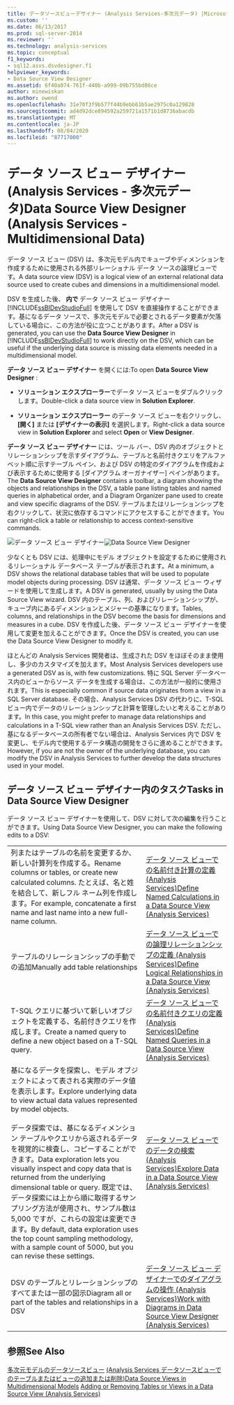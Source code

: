 ```yaml
---
title: データソースビューデザイナー (Analysis Services-多次元データ) |Microsoft Docs
ms.custom: ''
ms.date: 06/13/2017
ms.prod: sql-server-2014
ms.reviewer: ''
ms.technology: analysis-services
ms.topic: conceptual
f1_keywords:
- sql12.asvs.dsvdesigner.f1
helpviewer_keywords:
- Data Source View Designer
ms.assetid: 6f40a074-761f-440b-a999-09b755bd86ce
author: minewiskan
ms.author: owend
ms.openlocfilehash: 31e70f3f9b577f44b9ebb61b5ae2975c0a129828
ms.sourcegitcommit: ad4d92dce894592a259721a1571b1d8736abacdb
ms.translationtype: MT
ms.contentlocale: ja-JP
ms.lasthandoff: 08/04/2020
ms.locfileid: "87717000"
---
```

# <a name="data-source-view-designer-analysis-services---multidimensional-data"></a><span data-ttu-id="3664f-102">データ ソース ビュー デザイナー (Analysis Services - 多次元データ)</span><span class="sxs-lookup"><span data-stu-id="3664f-102">Data Source View Designer (Analysis Services - Multidimensional Data)</span></span>
  <span data-ttu-id="3664f-103">データ ソース ビュー (DSV) は、多次元モデル内でキューブやディメンションを作成するために使用される外部リレーショナル データ ソースの論理ビューです。</span><span class="sxs-lookup"><span data-stu-id="3664f-103">A data source view (DSV) is a logical view of an external relational data source used to create cubes and dimensions in a multidimensional model.</span></span>

 <span data-ttu-id="3664f-104">DSV を生成した後、 **内で** データ ソース ビュー デザイナー [!INCLUDE[ssBIDevStudioFull](../includes/ssbidevstudiofull-md.md)] を使用して DSV を直接操作することができます。基になるデータ ソースで、多次元モデルで必要とされるデータ要素が欠落している場合に、この方法が役に立つことがあります。</span><span class="sxs-lookup"><span data-stu-id="3664f-104">After a DSV is generated, you can use the **Data Source View Designer** in [!INCLUDE[ssBIDevStudioFull](../includes/ssbidevstudiofull-md.md)] to work directly on the DSV, which can be useful if the underlying data source is missing data elements needed in a multidimensional model.</span></span>

 <span data-ttu-id="3664f-105">**データ ソース ビュー デザイナー** を開くには:</span><span class="sxs-lookup"><span data-stu-id="3664f-105">To open **Data Source View Designer** :</span></span>

-   <span data-ttu-id="3664f-106">**ソリューション エクスプローラー**でデータ ソース ビューをダブルクリックします。</span><span class="sxs-lookup"><span data-stu-id="3664f-106">Double-click a data source view in **Solution Explorer**.</span></span>

-   <span data-ttu-id="3664f-107">**ソリューション エクスプローラー** のデータ ソース ビューを右クリックし、 **[開く]** または **[デザイナーの表示]** を選択します。</span><span class="sxs-lookup"><span data-stu-id="3664f-107">Right-click a data source view in **Solution Explorer** and select **Open** or **View Designer**.</span></span>

 <span data-ttu-id="3664f-108">**データ ソース ビュー デザイナー** には、ツール バー、DSV 内のオブジェクトとリレーションシップを示すダイアグラム、テーブルと名前付きクエリをアルファベット順に示すテーブル ペイン、および DSV の特定のダイアグラムを作成および表示するために使用する [ダイアグラム オーガナイザー] ペインがあります。</span><span class="sxs-lookup"><span data-stu-id="3664f-108">The **Data Source View Designer** contains a toolbar, a diagram showing the objects and relationships in the DSV, a table pane listing tables and named queries in alphabetical order, and a Diagram Organizer pane used to create and view specific diagrams of the DSV.</span></span> <span data-ttu-id="3664f-109">テーブルまたはリレーションシップを右クリックして、状況に依存するコマンドにアクセスすることができます。</span><span class="sxs-lookup"><span data-stu-id="3664f-109">You can right-click a table or relationship to access context-sensitive commands.</span></span>

 <span data-ttu-id="3664f-110">![データ ソース ビュー デザイナー](media/ssas-dsvdesigner.PNG "データ ソース ビュー デザイナー")</span><span class="sxs-lookup"><span data-stu-id="3664f-110">![Data Source View Designer](media/ssas-dsvdesigner.PNG "Data Source View Designer")</span></span>

 <span data-ttu-id="3664f-111">少なくとも DSV には、処理中にモデル オブジェクトを設定するために使用されるリレーショナル データベース テーブルが表示されます。</span><span class="sxs-lookup"><span data-stu-id="3664f-111">At a minimum, a DSV shows the relational database tables that will be used to populate model objects during processing.</span></span> <span data-ttu-id="3664f-112">DSV は通常、データ ソース ビュー ウィザードを使用して生成します。</span><span class="sxs-lookup"><span data-stu-id="3664f-112">A DSV is generated, usually by using the Data Source View wizard.</span></span> <span data-ttu-id="3664f-113">DSV 内のテーブル、列、およびリレーションシップが、キューブ内にあるディメンションとメジャーの基準になります。</span><span class="sxs-lookup"><span data-stu-id="3664f-113">Tables, columns, and relationships in the DSV become the basis for dimensions and measures in a cube.</span></span> <span data-ttu-id="3664f-114">DSV を作成した後、データ ソース ビュー デザイナーを使用して変更を加えることができます。</span><span class="sxs-lookup"><span data-stu-id="3664f-114">Once the DSV is created, you can use the Data Source View Designer to modify it.</span></span>

 <span data-ttu-id="3664f-115">ほとんどの Analysis Services 開発者は、生成された DSV をほぼそのまま使用し、多少のカスタマイズを加えます。</span><span class="sxs-lookup"><span data-stu-id="3664f-115">Most Analysis Services developers use a generated DSV as is, with few customizations.</span></span> <span data-ttu-id="3664f-116">特に SQL Server データベース内のビューからソース データを生成する場合は、この方法が一般的に使用されます。</span><span class="sxs-lookup"><span data-stu-id="3664f-116">This is especially common if source data originates from a view in a SQL Server database.</span></span> <span data-ttu-id="3664f-117">その場合、Analysis Services DSV の代わりに、T-SQL ビュー内でデータのリレーションシップと計算を管理したいと考えることがあります。</span><span class="sxs-lookup"><span data-stu-id="3664f-117">In this case, you might prefer to manage data relationships and calculations in a T-SQL view rather than an Analysis Services DSV.</span></span> <span data-ttu-id="3664f-118">ただし、基になるデータベースの所有者でない場合は、Analysis Services 内で DSV を変更し、モデル内で使用するデータ構造の開発をさらに進めることができます。</span><span class="sxs-lookup"><span data-stu-id="3664f-118">However, if you are not the owner of the underlying database, you can modify the DSV in Analysis Services to further develop the data structures used in your model.</span></span>

## <a name="tasks-in-data-source-view-designer"></a><span data-ttu-id="3664f-119">データ ソース ビュー デザイナー内のタスク</span><span class="sxs-lookup"><span data-stu-id="3664f-119">Tasks in Data Source View Designer</span></span>
 <span data-ttu-id="3664f-120">データ ソース ビュー デザイナーを使用して、DSV に対して次の編集を行うことができます。</span><span class="sxs-lookup"><span data-stu-id="3664f-120">Using Data Source View Designer, you can make the following edits to a DSV:</span></span>

|||
|-|-|
|<span data-ttu-id="3664f-121">列またはテーブルの名前を変更するか、新しい計算列を作成する。</span><span class="sxs-lookup"><span data-stu-id="3664f-121">Rename columns or tables, or create new calculated columns.</span></span> <span data-ttu-id="3664f-122">たとえば、名と姓を結合して、新しフル ネーム列を作成します。</span><span class="sxs-lookup"><span data-stu-id="3664f-122">For example, concatenate a first name and last name into a new full-name column.</span></span>|[<span data-ttu-id="3664f-123">データ ソース ビューでの名前付き計算の定義 (Analysis Services)</span><span class="sxs-lookup"><span data-stu-id="3664f-123">Define Named Calculations in a Data Source View &#40;Analysis Services&#41;</span></span>](multidimensional-models/define-named-calculations-in-a-data-source-view-analysis-services.md)|
|<span data-ttu-id="3664f-124">テーブルのリレーションシップの手動での追加</span><span class="sxs-lookup"><span data-stu-id="3664f-124">Manually add table relationships</span></span>|[<span data-ttu-id="3664f-125">データ ソース ビューでの論理リレーションシップの定義 (Analysis Services)</span><span class="sxs-lookup"><span data-stu-id="3664f-125">Define Logical Relationships in a Data Source View &#40;Analysis Services&#41;</span></span>](multidimensional-models/define-logical-relationships-in-a-data-source-view-analysis-services.md)|
|<span data-ttu-id="3664f-126">T-SQL クエリに基づいて新しいオブジェクトを定義する、名前付きクエリを作成します。</span><span class="sxs-lookup"><span data-stu-id="3664f-126">Create a named query to define a new object based on a T-SQL query.</span></span>|[<span data-ttu-id="3664f-127">データ ソース ビューでの名前付きクエリの定義 (Analysis Services)</span><span class="sxs-lookup"><span data-stu-id="3664f-127">Define Named Queries in a Data Source View &#40;Analysis Services&#41;</span></span>](multidimensional-models/define-named-queries-in-a-data-source-view-analysis-services.md)|
|<span data-ttu-id="3664f-128">基になるデータを探索し、モデル オブジェクトによって表される実際のデータ値を表示します。</span><span class="sxs-lookup"><span data-stu-id="3664f-128">Explore underlying data to view actual data values represented by model objects.</span></span><br /><br /> <span data-ttu-id="3664f-129">データ探索では、基になるディメンション テーブルやクエリから返されるデータを視覚的に検査し、コピーすることができます。</span><span class="sxs-lookup"><span data-stu-id="3664f-129">Data exploration lets you visually inspect and copy data that is returned from the underlying dimensional table or query.</span></span> <span data-ttu-id="3664f-130">既定では、データ探索には上から順に取得するサンプリング方法が使用され、サンプル数は 5,000 ですが、これらの設定は変更できます。</span><span class="sxs-lookup"><span data-stu-id="3664f-130">By default, data exploration uses the top count sampling methodology, with a sample count of 5000, but you can revise these settings.</span></span>|[<span data-ttu-id="3664f-131">データ ソース ビューでのデータの検索 (Analysis Services)</span><span class="sxs-lookup"><span data-stu-id="3664f-131">Explore Data in a Data Source View &#40;Analysis Services&#41;</span></span>](multidimensional-models/explore-data-in-a-data-source-view-analysis-services.md)|
|<span data-ttu-id="3664f-132">DSV のテーブルとリレーションシップのすべてまたは一部の図示</span><span class="sxs-lookup"><span data-stu-id="3664f-132">Diagram all or part of the tables and relationships in a DSV</span></span>|[<span data-ttu-id="3664f-133">データ ソース ビュー デザイナーでのダイアグラムの操作 (Analysis Services)</span><span class="sxs-lookup"><span data-stu-id="3664f-133">Work with Diagrams in Data Source View Designer &#40;Analysis Services&#41;</span></span>](multidimensional-models/work-with-diagrams-in-data-source-view-designer-analysis-services.md)|

## <a name="see-also"></a><span data-ttu-id="3664f-134">参照</span><span class="sxs-lookup"><span data-stu-id="3664f-134">See Also</span></span>
 <span data-ttu-id="3664f-135">[多次元モデルのデータソースビュー](multidimensional-models/data-source-views-in-multidimensional-models.md) [&#40;Analysis Services データソースビューでのテーブルまたはビューの追加または削除&#41;](multidimensional-models/adding-or-removing-tables-or-views-in-a-data-source-view-analysis-services.md)</span><span class="sxs-lookup"><span data-stu-id="3664f-135">[Data Source Views in Multidimensional Models](multidimensional-models/data-source-views-in-multidimensional-models.md) [Adding or Removing Tables or Views in a Data Source View &#40;Analysis Services&#41;](multidimensional-models/adding-or-removing-tables-or-views-in-a-data-source-view-analysis-services.md)</span></span>


